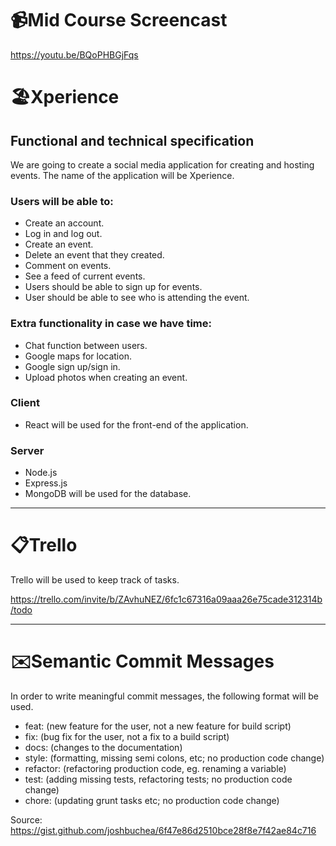 # 📹Mid Course Screencast
https://youtu.be/BQoPHBGjFqs


# 🏖Xperience

## Functional and technical specification
We are going to create a social media application for creating and hosting events. The name of the application will be Xperience.


### Users will be able to:
- Create an account. 
- Log in and log out.
- Create an event. 
- Delete an event that they created.
- Comment on events.
- See a feed of current events.
- Users should be able to sign up for events.
- User should be able to see who is attending the event.
 
### Extra functionality in case we have time:
- Chat function between users.
- Google maps for location.
- Google sign up/sign in.
- Upload photos when creating an event.

### Client
- React will be used for the front-end of the application.
### Server
- Node.js 
- Express.js
- MongoDB will be used for the database.

--------------------------------------------------------------------------

# 📋Trello
Trello will be used to keep track of tasks.

https://trello.com/invite/b/ZAvhuNEZ/6fc1c67316a09aaa26e75cade312314b/todo
 

--------------------------------------------------------------------------

# ✉️Semantic Commit Messages
In order to write meaningful commit messages, the following format will be used.

- feat: (new feature for the user, not a new feature for build script)
- fix: (bug fix for the user, not a fix to a build script)
- docs: (changes to the documentation)
- style: (formatting, missing semi colons, etc; no production code change)
- refactor: (refactoring production code, eg. renaming a variable)
- test: (adding missing tests, refactoring tests; no production code change)
- chore: (updating grunt tasks etc; no production code change)


Source: https://gist.github.com/joshbuchea/6f47e86d2510bce28f8e7f42ae84c716
 
